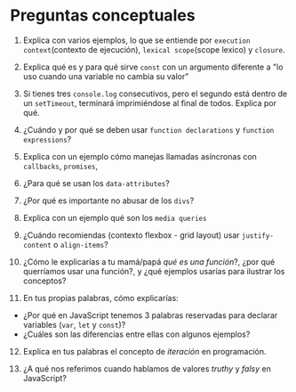# Preguntas conceptuales


1. Explica con varios ejemplos, lo que se entiende por `execution context`(contexto de ejecución), `lexical scope`(scope lexico) y `closure`.

2. Explica qué es y para qué sirve `const` con un argumento diferente a "lo uso cuando una variable no cambia su valor"

3. Si tienes tres `console.log` consecutivos, pero el segundo está dentro de un `setTimeout`, terminará imprimiéndose al final de todos. Explica por qué.

4. ¿Cuándo y por qué se deben usar `function declarations` y `function expressions`?

5. Explica con un ejemplo  cómo manejas llamadas asíncronas con `callbacks`, `promises`,

6. ¿Para qué se usan los `data-attributes`?

7. ¿Por qué es importante no abusar de los `divs`?

8. Explica con un ejemplo qué son los `media queries`

9. ¿Cuándo recomiendas (contexto flexbox - grid layout) usar `justify-content` o `align-items`?

10. ¿Cómo le explicarías a tu mamá/papá _qué es una función_?, ¿por qué querríamos usar una función?, y ¿qué ejemplos usarías para ilustrar los conceptos?

11. En tus propias palabras, cómo explicarías:
  * ¿Por qué en JavaScript tenemos 3 palabras reservadas para declarar variables (`var`, `let` y `const`)?
  * ¿Cuáles son las diferencias entre ellas con algunos ejemplos?

12. Explica en tus palabras el concepto de _iteración_ en programación.

13. ¿A qué nos referimos cuando hablamos de valores _truthy_ y _falsy_ en JavaScript?
